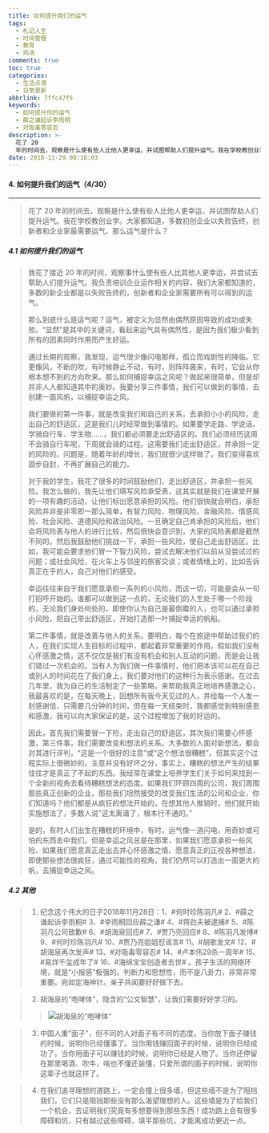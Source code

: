 ```yaml
---
title: 如何提升我们的运气
tags:
  - 札记人生
  - 时间管理
  - 教育
  - 鸡汤
comments: true
toc: true
categories:
  - 生活点滴
  - 日常更新
abbrlink: 7ffc47f5
keywords:
  - 如何提升你的运气
  - 薛之谦起诉李雨桐
  - 对吸毒零容忍
description: >-
  花了 20
  年的时间去，观察是什么使有些人比他人更幸运，并试图帮助人们提升运气。我在学校教创业学。大家都知道，多数初创企业以失败告终，创新者和企业家最需要运气。那么运气是什么？
date: 2018-11-29 00:10:03
---
```

<script type="text/javascript" src="/js/src/bai.js"></script>

#### 4. 如何提升我们的运气（4/30）
---
> 花了 20 年的时间去，观察是什么使有些人比他人更幸运，并试图帮助人们提升运气。我在学校教创业学。大家都知道，多数初创企业以失败告终，创新者和企业家最需要运气。那么运气是什么？

##### 4.1 如何提升我们的运气
> 我花了接近 20 年的时间，观察事什么使有些人比其他人更幸运，并尝试去帮助人们提升运气。我负责培训企业运作相关的内容，我们大家都知道的，多数的新企业都是以失败告终的，创新者和企业家需要所有可以得到的运气。
>
> 那么到底什么是运气呢？运气，被定义为显然由偶然原因导致的成功或失败。“显然”是其中的关键词，看起来运气具有偶然性，是因为我们极少看到所有的因素同时作用而产生好运。
>
> 通过长期的观察，我发现，运气很少像闪电那样，孤立而戏剧性的降临。它更像风，不断的吹，有时候静止不动，有时，则阵阵袭来，有时，它会从你根本想不到的方向吹来。那么如何捕捉幸运之风呢？做起来很简单，但是却并非人人都知道其中的奥妙。我要分享三件事情，我们可以做到的事情，去创建一面风帆，以捕捉幸运之风。
>
> 我们要做的第一件事，就是改变我们和自己的关系，去承担小小的风险，走出自己的舒适区，这是我们儿时经常做到事情的。如果要学走路、学说话、学骑自行车、学生物……，我们都必须要走出舒适区的。我们必须经历这周不会骑自行车呢，下周就会骑的过程。这需要我们走出舒适区，并承担一定的风险的。问题是，随着年龄的增长，我们就很少这样做了，我们变得喜欢固步自封，不再扩展自己的能力。
>
> 对于我的学生，我花了很多的时间鼓励他们，走出舒适区，并承担一些风险。我怎么做的，我先让他们填写风险承受表，这其实就是我们在课堂开展的一项有趣的活动，让他们标出愿意承担的风险。他们很快就会明白，承担风险并非是非零即一那么简单，有智力风险、物理风险、金融风险、情感风险、社会风险、道德风险和政治风险。一旦确定自己肯承担的风险后，他们会将风险表与他人的进行比较，然后很快会意识到，大家的风险表都是截然不同的。然后我鼓励他们挑战一下，承担一些风险，使自己走出舒适区。比如，我可能会要求他们冒一下智力风险，尝试去解决他们以前从没尝试过的问题；或社会风险，在火车上与邻座的旅客交谈；或者情绪上的，比如告诉真正在乎的人，自己对他们的感受。
>
> 幸运往往来自于我们愿意承担一系列的小风险，而这一切，可能是会从一句打招呼开始的。谁都可以做到这一点的，无论我们的人生处于哪一个阶段的，无论我们身处何处的，即使你认为自己是最倒霉的人，也可以通过承担小风险，把自己带出舒适区，开始打造那一叶捕捉幸运的帆船。
>
> 第二件事情，就是改善与他人的关系。要明白，每个在旅途中帮助过我们的人，在我们实现人生目标的过程中，都起着非常重要的作用。假如我们没有心怀感激之情，这不仅仅是我们有没有机会和别人互动的问题，而是会让我们错过一次机会的。当有人为我们做一件事情时，他们把本该可以花在自己或别人的时间花在了我们身上，我们要对他们的这种行为表示感谢。在过去几年里，我为自己的生活制定了一些策略，来帮助我真正地培养感激之心，我最喜欢的是，在每天晚上，回想所有我今天见过的人，并给每一个人发一封感谢信、只需要几分钟的时间，但在每一天结束时，我都感觉到特别感恩和感激，我可以向大家保证的是，这个过程增加了我的好运的。
>
> 因此，首先我们需要冒一下险，走出自己的舒适区，其次我们需要心怀感激，第三件事，我们需要改变和想法的关系。大多数的人面对新想法，都会对其进行评判，“这是一个很好的注意”或“这个想法很糟糕”。但其实这个过程实际上很微妙的。主意并没有好坏之分，事实上，糟糕的想法产生的结果往往才是真正了不起的东西。我经常在课堂上培养学生们关于如何来找到一个全新的视角去看待糟糕想法的态度。如果我们环顾四周的公司，我们周围那些真正创新的企业，那些我们坦然接受的改变我们生活的公司和企业，你们知道吗？他们都是从疯狂的想法开始的，在想其他人推销时，他们就开始实施想法了，多数人说”这太离谱了，根本行不通的。”
>
> 是的，有时人们出生在糟糕的环境中，有时，运气像一道闪电，用奇妙或可怕的东西击中我们。但是幸运之风总是在那里，如果我们愿意承担一些风险、如果我们愿意真正走出去并心怀感激之情、愿意真正的正视各种想法，即使那些想法很疯狂，通过可能性的视角，我们仍然可以打造出一面更大的帆，去捕捉幸运之风。

##### 4.2 其他
> 1. 纪念这个伟大的日子2018年11月28日：1、#何时珍陈羽凡#  2、#薛之谦起诉李雨桐#  3、#李雨桐回应薛之谦#  4、#蒋劲夫被逮捕#  5、#陈羽凡公司致歉#  6、#胡海泉回应#  7、#贾乃亮回应#  8、#陈羽凡发博#  9、#何时珍陈羽凡#  10、#贾乃亮姐姐怼谣言#  11、#胡歌发文#  12、#胡海泉再次发声# 13、#对吸毒零容忍#  14、#卢本伟29杀一周年#  15、#易烊千玺成年了#  16、#海绵宝宝创造者去世# 。孩子生活的网络环境，就是“小报感”极强的。判断力和思想性，而不是八卦力，非常非常重要。宛如定海神针。亲子共闻要好好做下去。

> 2. 胡海泉的“咆哮体”，隐含的“公文智慧”，让我们需要好好学习的。
>> ![胡海泉的“咆哮体”](https://wx4.sinaimg.cn/large/006tNbRwgy1fxojtt5d3lj30j6066wez.jpg)

> 3. 中国人重“面子”，但不同的人对面子有不同的态度。当你放下面子赚钱的时候，说明你已经懂事了。当你用钱赚回面子的时候，说明你已经成功了。当你用面子可以赚钱的时候，说明你已经是人物了。当你还停留在那里喝酒、吹牛，啥也不懂还装懂，只爱所谓的面子的时候，说明你这辈子也就这样了。

> 4. 在我们追寻理想的道路上，一定会撞上很多墙，但这些墙不是为了阻挡我们，它们只是阻挡那些没有那么渴望理想的人。这些墙是为了给我们一个机会，去证明我们究竟有多想要得到那些东西！成功路上会有很多障碍和坑，只有越过这些障碍，填平那些坑，才能离成功更近一点。

